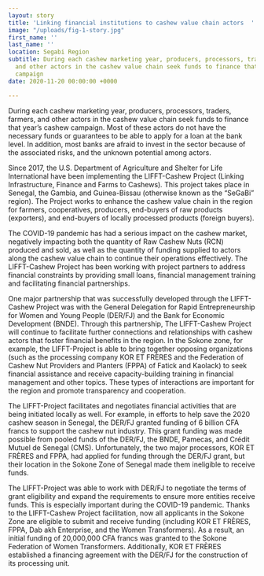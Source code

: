 ```yaml
---
layout: story
title: 'Linking financial institutions to cashew value chain actors  '
image: "/uploads/fig-1-story.jpg"
first_name: ''
last_name: ''
location: Segabi Region
subtitle: During each cashew marketing year, producers, processors, traders, farmers,
  and other actors in the cashew value chain seek funds to finance that year’s cashew
  campaign
date: 2020-11-20 00:00:00 +0000

---
```

During each cashew marketing year, producers, processors, traders, farmers, and other actors in the cashew value chain seek funds to finance that year’s cashew campaign. Most of these actors do not have the necessary funds or guarantees to be able to apply for a loan at the bank level. In addition, most banks are afraid to invest in the sector because of the associated risks, and the unknown potential among actors.

Since 2017, the U.S. Department of Agriculture and Shelter for Life International have been implementing the LIFFT-Cashew Project (Linking Infrastructure, Finance and Farms to Cashews)_._ This project takes place in Senegal, the Gambia, and Guinea-Bissau (otherwise known as the “SeGaBi” region). The Project works to enhance the cashew value chain in the region for farmers, cooperatives, producers, end-buyers of raw products (exporters), and end-buyers of locally processed products (foreign buyers).

The COVID-19 pandemic has had a serious impact on the cashew market, negatively impacting both the quantity of Raw Cashew Nuts (RCN) produced and sold, as well as the quantity of funding supplied to actors along the cashew value chain to continue their operations effectively. The LIFFT-Cashew Project has been working with project partners to address financial constraints by providing small loans, financial management training and facilitating financial partnerships.

One major partnership that was successfully developed through the LIFFT-Cashew Project was with the General Delegation for Rapid Entrepreneurship for Women and Young People (DER/FJ) and the Bank for Economic Development (BNDE). Through this partnership, The LIFFT-Cashew Project will continue to facilitate further connections and relationships with cashew actors that foster financial benefits in the region. In the Sokone zone, for example, the LIFFT-Project is able to bring together opposing organizations (such as the processing company KOR ET FRÈRES and the Federation of Cashew Nut Providers and Planters (FPPA) of Fatick and Kaolack) to seek financial assistance and receive capacity-building training in financial management and other topics. These types of interactions are important for the region and promote transparency and cooperation.

The LIFFT-Project facilitates and negotiates financial activities that are being initiated locally as well. For example, in efforts to help save the 2020 cashew season in Senegal, the DER/FJ granted funding of 6 billion CFA francs to support the cashew nut industry. This grant funding was made possible from pooled funds of the DER/FJ, the BNDE, Pamecas, and Crédit Mutuel de Senegal (CMS). Unfortunately, the two major processors, KOR ET FRÈRES and FPPA, had applied for funding through the DER/FJ grant, but their location in the Sokone Zone of Senegal made them ineligible to receive funds.

The LIFFT-Project was able to work with DER/FJ to negotiate the terms of grant eligibility and expand the requirements to ensure more entities receive funds. This is especially important during the COVID-19 pandemic. Thanks to the LIFFT-Cashew Project facilitation, now all applicants in the Sokone Zone are eligible to submit and receive funding (including KOR ET FRÈRES, FPPA, Dab akh Enterprise, and the Women Transformers). As a result, an initial funding of 20,000,000 CFA francs was granted to the Sokone Federation of Women Transformers. Additionally, KOR ET FRÈRES established a financing agreement with the DER/FJ for the construction of its processing unit.